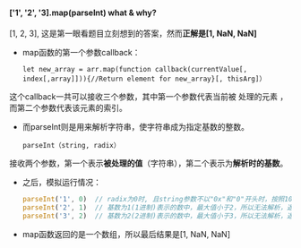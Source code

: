 #### ['1', '2', '3].map(parseInt) what & why?

[1, 2, 3], 这是第一眼看题目立刻想到的答案，然而**正解是[1, NaN, NaN]**

- map函数的第一个参数callback：

  `let new_array = arr.map(function callback(currentValue[, index[,array]])){//Return element for new_array}[, thisArg]）`

这个callback一共可以接收三个参数，其中第一个参数代表当前被 处理的元素 ，而第二个参数代表该元素的索引。

- 而parseInt则是用来解析字符串，使字符串成为指定基数的整数。

  `parseInt（string, radix）`

接收两个参数，第一个表示**被处理的值**（字符串），第二个表示为**解析时的基数**。

- 之后，模拟运行情况：

  ```js
  parseInt('1', 0)  // radix为0时, 且string参数不以"0x"和"0"开头时，按照10为基数处理，这个时候返回值为1；
  parseInt('2', 1)  // 基数为1(1进制)表示的数中，最大值小于2，所以无法解析，返回NaN；
  parseInt('3', 2)  // 基数为2(2进制)表示的数中，最大值小于3，所以无法解析，返回NaN
  ```

- map函数返回的是一个数组，所以最后结果是[1, NaN, NaN]



